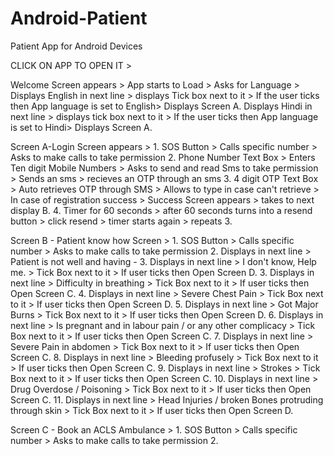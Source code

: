 # Android-Patient
Patient App for Android Devices


CLICK ON APP TO OPEN IT > 

Welcome Screen appears > App starts to Load > 
Asks for Language > 
Displays English in next line > displays Tick box next to it > If the user ticks then App language is set to English> Displays Screen A.
Displays Hindi in next line > displays tick box next to it > If the user ticks then App language is set to Hindi> Displays Screen A.

Screen A-Login Screen appears > 
	1. SOS Button > Calls specific number > Asks to make calls to take permission
	2. Phone Number Text Box > Enters Ten digit Mobile Numbers > Asks to send and read Sms to take permission > Sends an sms > recieves an OTP through an sms
	3. 4 digit OTP Text Box > Auto retrieves OTP through SMS > Allows to type in case can't retrieve > In case of registration success > Success Screen appears > takes to next display B.
	4. Timer for 60 seconds > after 60 seconds turns into a resend button > click resend > timer starts again > repeats 3.

Screen B - Patient know how Screen > 
	1. SOS Button > Calls specific number > Asks to make calls to take permission
	2. Displays in next line > Patient is not well and having - 
	3. Displays in next line > I don't know, Help me. > Tick Box next to it > If user ticks then Open Screen D.
	3. Displays in next line > Difficulty in breathing > Tick Box next to it > If user ticks then Open Screen C.
	4. Displays in next line > Severe Chest Pain > Tick Box next to it > If user ticks then Open Screen D.
	5. Displays in next line > Got Major Burns > Tick Box next to it > If user ticks then Open Screen D.
	6. Displays in next line > Is pregnant and in labour pain / or any other complicacy > Tick Box next to it > If user ticks then Open Screen C.
	7. Displays in next line > Severe Pain in abdomen > Tick Box next to it > If user ticks then Open Screen C.
	8. Displays in next line > Bleeding profusely > Tick Box next to it > If user ticks then Open Screen C.
	9. Displays in next line > Strokes > Tick Box next to it > If user ticks then Open Screen C.
	10. Displays in next line > Drug Overdose / Poisoning > Tick Box next to it > If user ticks then Open Screen C.
	11. Displays in next line > Head Injuries / broken Bones protruding through skin >  Tick Box next to it > If user ticks then Open Screen D.

Screen C - Book an ACLS Ambulance > 
	1. SOS Button > Calls specific number > Asks to make calls to take permission
	2. 
